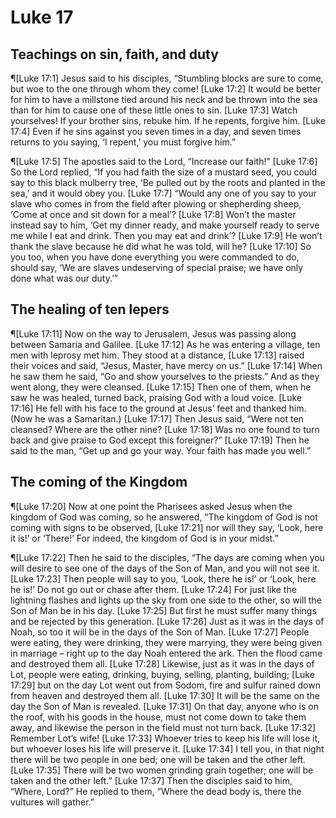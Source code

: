 # Luke 17

## Teachings on sin, faith, and duty
¶[Luke 17:1] Jesus said to his disciples, “Stumbling blocks are sure to come, but woe to the one through whom they come!
[Luke 17:2] It would be better for him to have a millstone tied around his neck and be thrown into the sea than for him to cause one of these little ones to sin.
[Luke 17:3] Watch yourselves! If your brother sins, rebuke him. If he repents, forgive him.
[Luke 17:4] Even if he sins against you seven times in a day, and seven times returns to you saying, ‘I repent,’ you must forgive him.”

¶[Luke 17:5] The apostles said to the Lord, “Increase our faith!”
[Luke 17:6] So the Lord replied, “If you had faith the size of a mustard seed, you could say to this black mulberry tree, ‘Be pulled out by the roots and planted in the sea,’ and it would obey you.
[Luke 17:7] “Would any one of you say to your slave who comes in from the field after plowing or shepherding sheep, ‘Come at once and sit down for a meal’?
[Luke 17:8] Won’t the master instead say to him, ‘Get my dinner ready, and make yourself ready to serve me while I eat and drink. Then you may eat and drink’?
[Luke 17:9] He won’t thank the slave because he did what he was told, will he?
[Luke 17:10] So you too, when you have done everything you were commanded to do, should say, ‘We are slaves undeserving of special praise; we have only done what was our duty.’”

## The healing of ten lepers
¶[Luke 17:11] Now on the way to Jerusalem, Jesus was passing along between Samaria and Galilee.
[Luke 17:12] As he was entering a village, ten men with leprosy met him. They stood at a distance,
[Luke 17:13] raised their voices and said, “Jesus, Master, have mercy on us.”
[Luke 17:14] When he saw them he said, “Go and show yourselves to the priests.” And as they went along, they were cleansed.
[Luke 17:15] Then one of them, when he saw he was healed, turned back, praising God with a loud voice.
[Luke 17:16] He fell with his face to the ground at Jesus’ feet and thanked him. (Now he was a Samaritan.)
[Luke 17:17] Then Jesus said, “Were not ten cleansed? Where are the other nine?
[Luke 17:18] Was no one found to turn back and give praise to God except this foreigner?”
[Luke 17:19] Then he said to the man, “Get up and go your way. Your faith has made you well.”

## The coming of the Kingdom
¶[Luke 17:20] Now at one point the Pharisees asked Jesus when the kingdom of God was coming, so he answered, “The kingdom of God is not coming with signs to be observed,
[Luke 17:21] nor will they say, ‘Look, here it is!’ or ‘There!’ For indeed, the kingdom of God is in your midst.”

¶[Luke 17:22] Then he said to the disciples, “The days are coming when you will desire to see one of the days of the Son of Man, and you will not see it.
[Luke 17:23] Then people will say to you, ‘Look, there he is!’ or ‘Look, here he is!’ Do not go out or chase after them.
[Luke 17:24] For just like the lightning flashes and lights up the sky from one side to the other, so will the Son of Man be in his day.
[Luke 17:25] But first he must suffer many things and be rejected by this generation.
[Luke 17:26] Just as it was in the days of Noah, so too it will be in the days of the Son of Man.
[Luke 17:27] People were eating, they were drinking, they were marrying, they were being given in marriage – right up to the day Noah entered the ark. Then the flood came and destroyed them all.
[Luke 17:28] Likewise, just as it was in the days of Lot, people were eating, drinking, buying, selling, planting, building;
[Luke 17:29] but on the day Lot went out from Sodom, fire and sulfur rained down from heaven and destroyed them all.
[Luke 17:30] It will be the same on the day the Son of Man is revealed.
[Luke 17:31] On that day, anyone who is on the roof, with his goods in the house, must not come down to take them away, and likewise the person in the field must not turn back.
[Luke 17:32] Remember Lot’s wife!
[Luke 17:33] Whoever tries to keep his life will lose it, but whoever loses his life will preserve it.
[Luke 17:34] I tell you, in that night there will be two people in one bed; one will be taken and the other left.
[Luke 17:35] There will be two women grinding grain together; one will be taken and the other left.”
[Luke 17:37] Then the disciples said to him, “Where, Lord?” He replied to them, “Where the dead body is, there the vultures will gather.”
